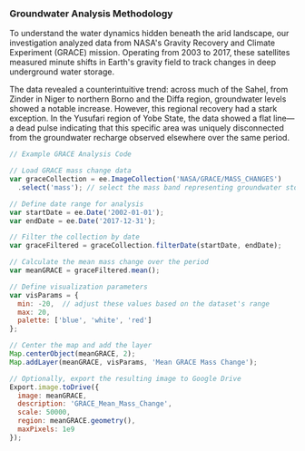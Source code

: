 ### Groundwater Analysis Methodology

To understand the water dynamics hidden beneath the arid landscape, our investigation analyzed data from NASA's Gravity Recovery and Climate Experiment (GRACE) mission. Operating from 2003 to 2017, these satellites measured minute shifts in Earth's gravity field to track changes in deep underground water storage.

The data revealed a counterintuitive trend: across much of the Sahel, from Zinder in Niger to northern Borno and the Diffa region, groundwater levels showed a notable increase. However, this regional recovery had a stark exception. In the Yusufari region of Yobe State, the data showed a flat line—a dead pulse indicating that this specific area was uniquely disconnected from the groundwater recharge observed elsewhere over the same period.

```javascript
// Example GRACE Analysis Code 

// Load GRACE mass change data
var graceCollection = ee.ImageCollection('NASA/GRACE/MASS_CHANGES')
  .select('mass'); // select the mass band representing groundwater storage changes

// Define date range for analysis
var startDate = ee.Date('2002-01-01');
var endDate = ee.Date('2017-12-31');

// Filter the collection by date
var graceFiltered = graceCollection.filterDate(startDate, endDate);

// Calculate the mean mass change over the period
var meanGRACE = graceFiltered.mean();

// Define visualization parameters
var visParams = {
  min: -20,  // adjust these values based on the dataset's range
  max: 20,
  palette: ['blue', 'white', 'red']
};

// Center the map and add the layer
Map.centerObject(meanGRACE, 2);
Map.addLayer(meanGRACE, visParams, 'Mean GRACE Mass Change');

// Optionally, export the resulting image to Google Drive
Export.image.toDrive({
  image: meanGRACE,
  description: 'GRACE_Mean_Mass_Change',
  scale: 50000,
  region: meanGRACE.geometry(),
  maxPixels: 1e9
});
```
